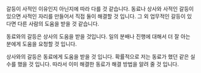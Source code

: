 갈등이 사적인 이유인지 아닌지에 따라 다를 것 같습니다.
동료나 상사와 사적인 갈등이 있으면 사적인 자리를 만들어서 직접 둘이 해결할 것 입니다.
그 외 업무적인 갈등이 있다면 다른 사람의 도움을 받을 것 같습니다.

동료와의 갈등은 상사의 도움을 받을 것입니다. 일의 분배나 진행에 대해서 더 잘 아는 분에게 도움을 요청할 것 입니다.

상사와의 갈등은 동료에게 도움을 받을 것 입니다. 확률적으로 저는 동료가 했던 같은 실수를 했을 것 입니다. 따라서 이미 해결한 동료가 해결 방법을 알려 줄 것 입니다. 